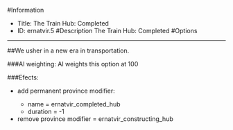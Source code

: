 #Information
 - Title: The Train Hub: Completed
 - ID: ernatvir.5
#Description
The Train Hub: Completed
#Options

___
##We usher in a new era in transportation.

###AI weighting:
AI weights this option at 100


###Efects:<ul><li>add permanent province modifier:</li><ul><li>name = ernatvir_completed_hub</li><li>duration = -1</li></ul><li>remove province modifier = ernatvir_constructing_hub</li></ul>
